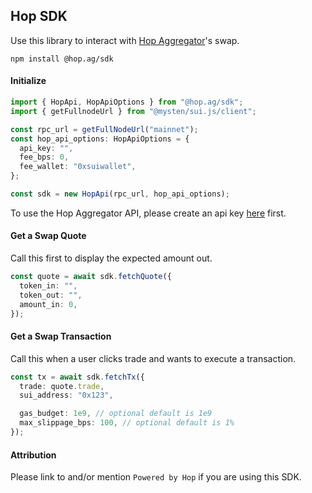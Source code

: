 ## Hop SDK

Use this library to interact with [Hop Aggregator](hop.ag)'s swap.

`npm install @hop.ag/sdk`

#### Initialize

```typescript
import { HopApi, HopApiOptions } from "@hop.ag/sdk";
import { getFullnodeUrl } from "@mysten/sui.js/client";

const rpc_url = getFullNodeUrl("mainnet");
const hop_api_options: HopApiOptions = {
  api_key: "",
  fee_bps: 0,
  fee_wallet: "0xsuiwallet",
};

const sdk = new HopApi(rpc_url, hop_api_options);
```

To use the Hop Aggregator API, please create an api key [here](https://hop.ag) first.

#### Get a Swap Quote

Call this first to display the expected amount out.

```typescript
const quote = await sdk.fetchQuote({
  token_in: "",
  token_out: "",
  amount_in: 0,
});
```

#### Get a Swap Transaction

Call this when a user clicks trade and wants to execute a transaction.

```typescript
const tx = await sdk.fetchTx({
  trade: quote.trade,
  sui_address: "0x123",

  gas_budget: 1e9, // optional default is 1e9
  max_slippage_bps: 100, // optional default is 1%
});
```

#### Attribution

Please link to and/or mention `Powered by Hop` if you are using this SDK.
